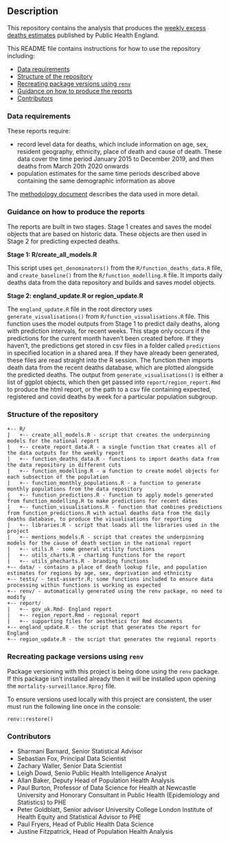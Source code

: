 
<!-- README.md is generated from README.Rmd. Please edit that file -->

## Description

This repository contains the analysis that produces the [weekly excess
deaths
estimates](https://www.gov.uk/government/publications/excess-mortality-in-england-weekly-reports)
published by Public Health England.

This README file contains instructions for how to use the repository
including:

-   [Data requirements](#data-requirements)
-   [Structure of the repository](#structure-of-the-repository)
-   [Recreating package versions using
    `renv`](#recreating-package-versions-using-renv)
-   [Guidance on how to produce the
    reports](#guidance-on-how-to-produce-the-reports)
-   [Contributors](#contributors)

### Data requirements

These reports require:

-   record level data for deaths, which include information on age, sex,
    resident geography, ethnicity, place of death and cause of death.
    These data cover the time period January 2015 to December 2019, and
    then deaths from March 20th 2020 onwards
-   population estimates for the same time periods described above
    containing the same demographic information as above

The [methodology
document](https://fingertips.phe.org.uk/documents/EMMethodology.pdf)
describes the data used in more detail.

### Guidance on how to produce the reports

The reports are built in two stages. Stage 1 creates and saves the model
objects that are based on historic data. These objects are then used in
Stage 2 for predicting expected deaths.

**Stage 1: R/create\_all\_models.R**

This script uses `get_denominators()` from the
`R/function_deaths_data.R` file, and `create_baseline()` from the
`R/function_modelling.R` file. It imports daily deaths data from the
data repository and builds and saves model objects.

**Stage 2: england\_update.R or region\_update.R**

The `england_update.R` file in the root directory uses
`generate_visualisations()` from `R/function_visualisations.R` file.
This function uses the model outputs from Stage 1 to predict daily
deaths, along with prediction intervals, for recent weeks. This stage
only occurs if the predictions for the current month haven’t been
created before. If they haven’t, the predictions get stored in csv files
in a folder called `predictions` in specified location in a shared area.
If they have already been generated, these files are read straight into
the R session. The function then imports death data from the recent
deaths database, which are plotted alongside the predicted deaths. The
output from `generate_visualisations()` is either a list of ggplot
objects, which then get passed into `report/region_report.Rmd` to
produce the html report, or the path to a csv file containing expected,
registered and covid deaths by week for a particular population
subgroup.

### Structure of the repository

    +-- R/
    |   +-- create_all_models.R - script that creates the underpinning models for the national report
    |   +-- create_report_data.R - a single function that creates all of the data outputs for the weekly report
    |   +-- function_deaths_data.R - functions to import deaths data from the data repository in different cuts
    |   +-- function_modelling.R - a function to create model objects for each subsection of the population
    |   +-- function_monthly_populations.R - a function to generate monthly populations from the data repository
    |   +-- function_predictions.R - function to apply models generated from function_modelling.R to make predictions for recent dates
    |   +-- function_visualisations.R - function that combines predictions from function_predictions.R with actual deaths data from the daily deaths database, to produce the visualisations for reporting
    |   +-- libraries.R - script that loads all the libraries used in the project
    |   +-- mentions_models.R - script that creates the underpinning models for the cause of death section in the national report
    |   +-- utils.R - some general utility functions
    |   +-- utils_charts.R - charting functions for the report
    |   +-- utils_phecharts.R - branding functions
    +-- data/ - contains a place of death lookup file, and population estimates for regions by age, sex, deprivation and ethnicity
    +-- tests/ - test-assertr.R; some functions included to ensure data processing within functions is working as expected
    +-- renv/ - automatically generated using the renv package, no need to modify
    +-- report/ 
    |   +-- gov_uk.Rmd- England report
    |   +-- region_report.Rmd - regional report
    |   +-- supporting files for aesthetics for Rmd documents
    +-- england_update.R - the script that generates the report for England
    +-- region_update.R - the script that generates the regional reports

### Recreating package versions using `renv`

Package versioning with this project is being done using the `renv`
package. If this package isn’t installed already then it will be
installed upon opening the `mortality-surveillance.Rproj` file.

To ensure versions used locally with this project are consistent, the
user must run the following line once in the console:

    renv::restore()

### Contributors

-   Sharmani Barnard, Senior Statistical Advisor
-   Sebastian Fox, Principal Data Scientist
-   Zachary Waller, Senior Data Scientist
-   Leigh Dowd, Senio Public Health Intelligence Analyst
-   Allan Baker, Deputy Head of Population Health Analysis
-   Paul Burton, Professor of Data Science for Health at Newcastle
    University and Honorary Consultant in Public Health (Epidemiology
    and Statistics) to PHE
-   Peter Goldblatt, Senior advisor University College London Institute
    of Health Equity and Statistical Advisor to PHE
-   Paul Fryers, Head of Public Health Data Science
-   Justine Fitzpatrick, Head of Population Health Analysis
